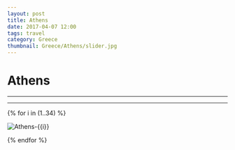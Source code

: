 ```yaml
---
layout: post
title: Athens
date: 2017-04-07 12:00
tags: travel
category: Greece
thumbnail: Greece/Athens/slider.jpg
---
```


# Athens

---



---

{% for i in (1..34) %}

![Athens-{{i}}](/assets/img/travel/Greece/Athens/Athens-{{i}}.jpg)

{% endfor %}

